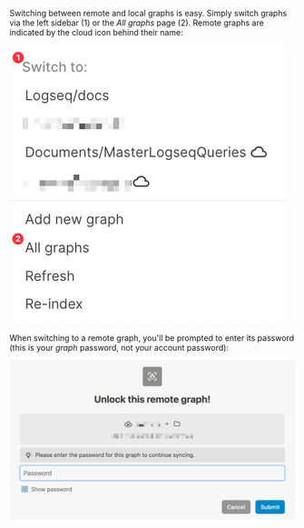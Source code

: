 Switching between remote and local graphs is easy. Simply switch graphs via the left sidebar (1) or the _All graphs_ page (2). Remote graphs are indicated by the cloud icon behind their name:

![](./assets/sync-switch-graph-1.png)

When switching to a remote graph, you'll be prompted to enter its password (this is your _graph_ password, not your account password):

![](./assets/sync-remote-graph-password-prompt.png)
